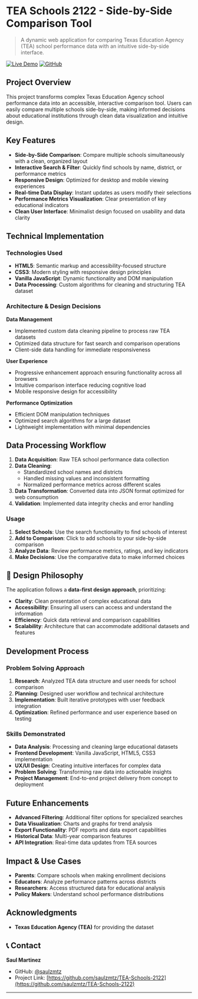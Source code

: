 # TEA Schools 2122 - Side-by-Side Comparison Tool

> A dynamic web application for comparing Texas Education Agency (TEA) school performance data with an intuitive side-by-side interface.

[![Live Demo](https://img.shields.io/badge/Live%20Demo-View%20Application-blue)](https://saulzmtz.github.io/TEA-Schools-2122/)
[![GitHub](https://img.shields.io/badge/GitHub-Repository-green)](https://github.com/saulzmtz/TEA-Schools-2122)

## Project Overview

This project transforms complex Texas Education Agency school performance data into an accessible, interactive comparison tool. Users can easily compare multiple schools side-by-side, making informed decisions about educational institutions through clean data visualization and intuitive design.

## Key Features

- **Side-by-Side Comparison**: Compare multiple schools simultaneously with a clean, organized layout
- **Interactive Search & Filter**: Quickly find schools by name, district, or performance metrics
- **Responsive Design**: Optimized for desktop and mobile viewing experiences
- **Real-time Data Display**: Instant updates as users modify their selections
- **Performance Metrics Visualization**: Clear presentation of key educational indicators
- **Clean User Interface**: Minimalist design focused on usability and data clarity

## Technical Implementation

### Technologies Used
- **HTML5**: Semantic markup and accessibility-focused structure
- **CSS3**: Modern styling with responsive design principles
- **Vanilla JavaScript**: Dynamic functionality and DOM manipulation
- **Data Processing**: Custom algorithms for cleaning and structuring TEA dataset

### Architecture & Design Decisions

**Data Management**
- Implemented custom data cleaning pipeline to process raw TEA datasets
- Optimized data structure for fast search and comparison operations
- Client-side data handling for immediate responsiveness

**User Experience**
- Progressive enhancement approach ensuring functionality across all browsers
- Intuitive comparison interface reducing cognitive load
- Mobile responsive design for accessibility

**Performance Optimization**
- Efficient DOM manipulation techniques
- Optimized search algorithms for a large dataset
- Lightweight implementation with minimal dependencies

## Data Processing Workflow

1. **Data Acquisition**: Raw TEA school performance data collection
2. **Data Cleaning**: 
   - Standardized school names and districts
   - Handled missing values and inconsistent formatting
   - Normalized performance metrics across different scales
3. **Data Transformation**: Converted data into JSON format optimized for web consumption
4. **Validation**: Implemented data integrity checks and error handling


### Usage

1. **Select Schools**: Use the search functionality to find schools of interest
2. **Add to Comparison**: Click to add schools to your side-by-side comparison
3. **Analyze Data**: Review performance metrics, ratings, and key indicators
4. **Make Decisions**: Use the comparative data to make informed choices
   

## 🎨 Design Philosophy

The application follows a **data-first design approach**, prioritizing:

- **Clarity**: Clean presentation of complex educational data
- **Accessibility**: Ensuring all users can access and understand the information
- **Efficiency**: Quick data retrieval and comparison capabilities
- **Scalability**: Architecture that can accommodate additional datasets and features

## Development Process

### Problem Solving Approach
1. **Research**: Analyzed TEA data structure and user needs for school comparison
2. **Planning**: Designed user workflow and technical architecture
3. **Implementation**: Built iterative prototypes with user feedback integration
4. **Optimization**: Refined performance and user experience based on testing

### Skills Demonstrated
- **Data Analysis**: Processing and cleaning large educational datasets
- **Frontend Development**: Vanilla JavaScript, HTML5, CSS3 implementation
- **UX/UI Design**: Creating intuitive interfaces for complex data
- **Problem Solving**: Transforming raw data into actionable insights
- **Project Management**: End-to-end project delivery from concept to deployment

## Future Enhancements

- **Advanced Filtering**: Additional filter options for specialized searches
- **Data Visualization**: Charts and graphs for trend analysis
- **Export Functionality**: PDF reports and data export capabilities
- **Historical Data**: Multi-year comparison features
- **API Integration**: Real-time data updates from TEA sources

## Impact & Use Cases

- **Parents**: Compare schools when making enrollment decisions
- **Educators**: Analyze performance patterns across districts
- **Researchers**: Access structured data for educational analysis
- **Policy Makers**: Understand school performance distributions

## Acknowledgments

- **Texas Education Agency (TEA)** for providing the dataset 

## 📞 Contact

**Saul Martinez**
- GitHub: [@saulzmtz](https://github.com/saulzmtz)
- Project Link: [https://github.com/saulzmtz/TEA-Schools-2122](https://github.com/saulzmtz/TEA-Schools-2122)

---

 
